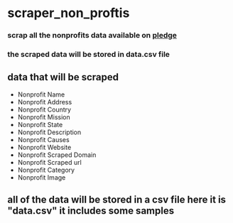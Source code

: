 # scraper_non_proftis

### scrap all the nonprofits data available on [pledge](https://www.pledge.to/organizations)

### the scraped data will be stored in data.csv file

## data that will be scraped 
- Nonprofit Name 
- Nonprofit Address
- Nonprofit Country
- Nonprofit Mission
- Nonprofit State
- Nonprofit Description
- Nonprofit Causes
- Nonprofit Website
- Nonprofit Scraped Domain 
- Nonprofit Scraped url
- Nonprofit Category
- Nonprofit Image 

## all of the data will be stored in a csv file here it is "data.csv" it includes some samples